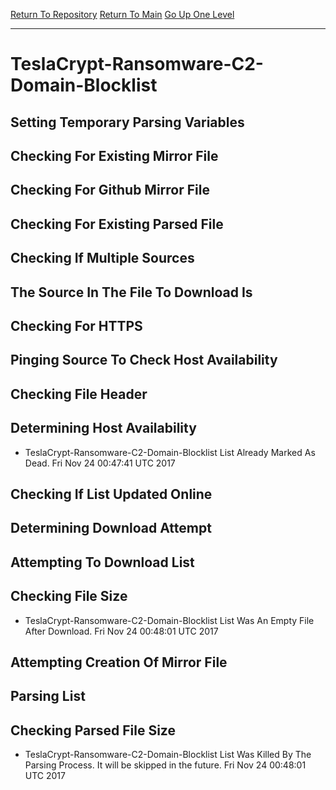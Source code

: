 [Return To Repository](https://github.com/deathbybandaid/piholeparser/)
[Return To Main](https://github.com/deathbybandaid/piholeparser/blob/master/RecentRunLogs/Mainlog.md)
[Go Up One Level](https://github.com/deathbybandaid/piholeparser/blob/master/RecentRunLogs/TopLevelScripts/30-Processing-Blacklists.md)
____________________________________
# TeslaCrypt-Ransomware-C2-Domain-Blocklist
## Setting Temporary Parsing Variables
## Checking For Existing Mirror File
## Checking For Github Mirror File
## Checking For Existing Parsed File
## Checking If Multiple Sources
## The Source In The File To Download Is
## Checking For HTTPS
## Pinging Source To Check Host Availability
## Checking File Header
## Determining Host Availability
* TeslaCrypt-Ransomware-C2-Domain-Blocklist List Already Marked As Dead. Fri Nov 24 00:47:41 UTC 2017
## Checking If List Updated Online
## Determining Download Attempt
## Attempting To Download List
## Checking File Size
* TeslaCrypt-Ransomware-C2-Domain-Blocklist List Was An Empty File After Download. Fri Nov 24 00:48:01 UTC 2017
## Attempting Creation Of Mirror File
## Parsing List
## Checking Parsed File Size
* TeslaCrypt-Ransomware-C2-Domain-Blocklist List Was Killed By The Parsing Process. It will be skipped in the future. Fri Nov 24 00:48:01 UTC 2017
